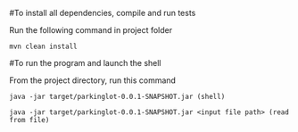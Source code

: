 #To install all dependencies, compile and run tests

Run the following command in project folder

```mvn clean install```

#To run the program and launch the shell

From the project directory, run this command

```java -jar target/parkinglot-0.0.1-SNAPSHOT.jar (shell)```


```java -jar target/parkinglot-0.0.1-SNAPSHOT.jar <input file path> (read from file)```
